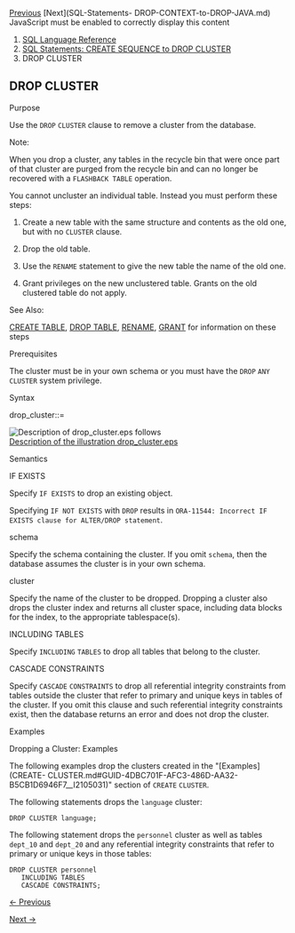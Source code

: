 [Previous](DROP-AUDIT-POLICY-Unified-Auditing.md) [Next](SQL-Statements-
DROP-CONTEXT-to-DROP-JAVA.md) JavaScript must be enabled to correctly
display this content

  1. [SQL Language Reference ](index.md)
  2. [SQL Statements: CREATE SEQUENCE to DROP CLUSTER](SQL-Statements-CREATE-SEQUENCE-to-DROP-CLUSTER.md)
  3. DROP CLUSTER 

## DROP CLUSTER

Purpose

Use the `DROP` `CLUSTER` clause to remove a cluster from the database.

Note:

When you drop a cluster, any tables in the recycle bin that were once part of
that cluster are purged from the recycle bin and can no longer be recovered
with a `FLASHBACK TABLE` operation.

You cannot uncluster an individual table. Instead you must perform these
steps:

  1. Create a new table with the same structure and contents as the old one, but with no `CLUSTER` clause. 

  2. Drop the old table.

  3. Use the `RENAME` statement to give the new table the name of the old one. 

  4. Grant privileges on the new unclustered table. Grants on the old clustered table do not apply.

See Also:

[CREATE TABLE](CREATE-TABLE.md#GUID-F9CE0CC3-13AE-4744-A43C-EAC7A71AAAB6),
[DROP TABLE](DROP-TABLE.md#GUID-39D89EDC-155D-4A24-837E-D45DDA757B45),
[RENAME](RENAME.md#GUID-573347CE-3EB8-42E5-B4D5-EF71CA06FAFC),
[GRANT](GRANT.md#GUID-20B4E2C0-A7F8-4BC8-A5E8-BE61BDC41AC3) for information
on these steps

Prerequisites

The cluster must be in your own schema or you must have the `DROP` `ANY`
`CLUSTER` system privilege.

Syntax

drop_cluster::=

![Description of drop_cluster.eps
follows](https://docs.oracle.com/en/database/oracle/oracle-database/23/sqlrf/img/drop_cluster.gif)  
[Description of the illustration drop_cluster.eps](img_text/drop_cluster.md)

Semantics

IF EXISTS

Specify `IF EXISTS` to drop an existing object.

Specifying `IF NOT EXISTS` with `DROP` results in `ORA-11544: Incorrect IF
EXISTS clause for ALTER/DROP statement`.

schema

Specify the schema containing the cluster. If you omit `schema`, then the
database assumes the cluster is in your own schema.

cluster

Specify the name of the cluster to be dropped. Dropping a cluster also drops
the cluster index and returns all cluster space, including data blocks for the
index, to the appropriate tablespace(s).

INCLUDING TABLES

Specify `INCLUDING` `TABLES` to drop all tables that belong to the cluster.

CASCADE CONSTRAINTS

Specify `CASCADE` `CONSTRAINTS` to drop all referential integrity constraints
from tables outside the cluster that refer to primary and unique keys in
tables of the cluster. If you omit this clause and such referential integrity
constraints exist, then the database returns an error and does not drop the
cluster.

Examples

Dropping a Cluster: Examples

The following examples drop the clusters created in the "[Examples](CREATE-
CLUSTER.md#GUID-4DBC701F-AFC3-486D-AA32-B5CB1D6946F7__I2105031)" section of
`CREATE` `CLUSTER`.

The following statements drops the `language` cluster:

    
    
    DROP CLUSTER language;
    

The following statement drops the `personnel` cluster as well as tables
`dept_10` and `dept_20` and any referential integrity constraints that refer
to primary or unique keys in those tables:

    
    
    DROP CLUSTER personnel
       INCLUDING TABLES
       CASCADE CONSTRAINTS;


[← Previous](DROP-AUDIT-POLICY-Unified-Auditing.md)

[Next →](SQL-Statements-DROP-CONTEXT-to-DROP-JAVA.md)
